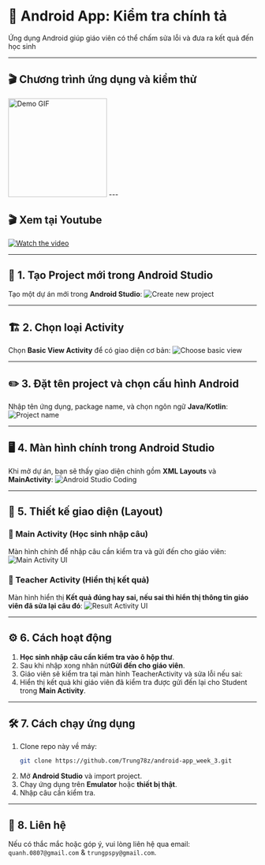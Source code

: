 # 📱 Android App: Kiểm tra chính tả

Ứng dụng Android giúp giáo viên có thể chấm sửa lỗi và đưa ra kết quả đến học sinh

---
## 🎬 Chương trình ứng dụng và kiểm thử
<img src="images/demo.gif" width="200" alt="Demo GIF">
---

##  🎬 Xem tại Youtube
[![Watch the video](https://img.youtube.com/vi/DI3SbAJHxEQ/maxresdefault.jpg)](https://youtu.be/DI3SbAJHxEQ)



---

## 🚀 1. Tạo Project mới trong Android Studio
Tạo một dự án mới trong **Android Studio**:
![Create new project](images/1.png)

---

## 🏗️ 2. Chọn loại Activity
Chọn **Basic View Activity** để có giao diện cơ bản:
![Choose basic view](images/2.png)

---

## ✏️ 3. Đặt tên project và chọn cấu hình Android
Nhập tên ứng dụng, package name, và chọn ngôn ngữ **Java/Kotlin**:
![Project name](images/3.png)

---

## 🖥️ 4. Màn hình chính trong Android Studio
Khi mở dự án, bạn sẽ thấy giao diện chính gồm **XML Layouts** và **MainActivity**:
![Android Studio Coding](images/4.png)

---

## 🎨 5. Thiết kế giao diện (Layout)

### 🔹 Main Activity (Học sinh nhập câu)
Màn hình chính để nhập câu cần kiểm tra và gửi đến cho giáo viên:
![Main Activity UI](images/5.png)

### 🔹 Teacher Activity (Hiển thị kết quả)
Màn hình hiển thị **Kết quả đúng hay sai, nếu sai thì hiển thị thông tin giáo viên đã sửa lại câu đó**:
![Result Activity UI](images/6.png)

---

## ⚙️ 6. Cách hoạt động

1. **Học sinh nhập câu cần kiểm tra vào ô hộp thư**.
2. Sau khi nhập xong nhân nút**Gửi đến cho giáo viên**.
3. Giáo viên sẽ kiểm tra tại màn hình TeacherActivity và sửa lỗi nếu sai:
4. Hiển thị kết quả khi giáo viên đã kiểm tra được gửi đến lại cho Student trong **Main Activity**.

---

## 🛠️ 7. Cách chạy ứng dụng

1. Clone repo này về máy:
   ```sh
   git clone https://github.com/Trung78z/android-app_week_3.git
   ```
2. Mở **Android Studio** và import project.
3. Chạy ứng dụng trên **Emulator** hoặc **thiết bị thật**.
4. Nhập câu cần kiểm tra.


---

## 📩 8. Liên hệ
Nếu có thắc mắc hoặc góp ý, vui lòng liên hệ qua email: `quanh.0807@gmail.com` & `trungpspy@gmail.com`.